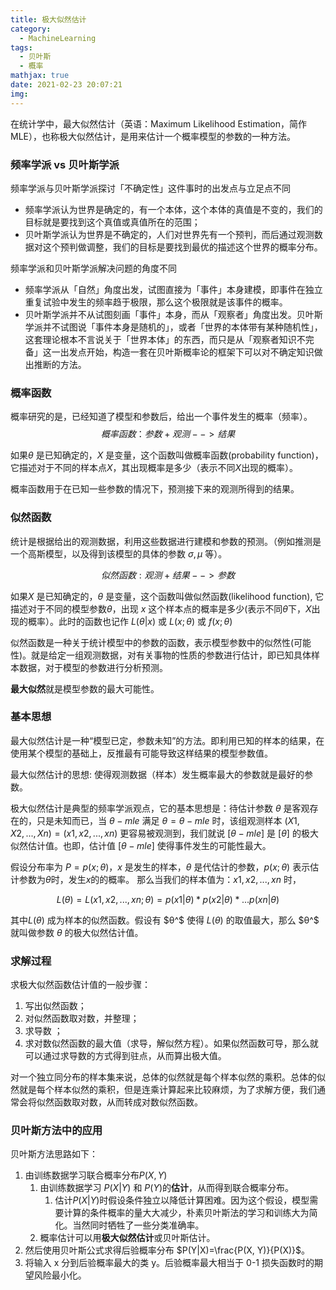 ```yaml
---
title: 极大似然估计
category:
  - MachineLearning
tags:
  - 贝叶斯
  - 概率
mathjax: true
date: 2021-02-23 20:07:21
img:
---
```


在统计学中，最大似然估计（英语：Maximum Likelihood Estimation，简作MLE），也称极大似然估计，是用来估计一个概率模型的参数的一种方法。
<!--more-->

### 频率学派 vs 贝叶斯学派

频率学派与贝叶斯学派探讨「不确定性」这件事时的出发点与立足点不同

* 频率学派认为世界是确定的，有一个本体，这个本体的真值是不变的，我们的目标就是要找到这个真值或真值所在的范围；
* 贝叶斯学派认为世界是不确定的，人们对世界先有一个预判，而后通过观测数据对这个预判做调整，我们的目标是要找到最优的描述这个世界的概率分布。

频率学派和贝叶斯学派解决问题的角度不同

* 频率学派从「自然」角度出发，试图直接为「事件」本身建模，即事件在独立重复试验中发生的频率趋于极限，那么这个极限就是该事件的概率。
* 贝叶斯学派并不从试图刻画「事件」本身，而从「观察者」角度出发。贝叶斯学派并不试图说「事件本身是随机的」，或者「世界的本体带有某种随机性」，这套理论根本不言说关于「世界本体」的东西，而只是从「观察者知识不完备」这一出发点开始，构造一套在贝叶斯概率论的框架下可以对不确定知识做出推断的方法。

### 概率函数

概率研究的是，已经知道了模型和参数后，给出一个事件发生的概率（频率）。
$$
概率函数：参数 + 观测 --> 结果
$$

如果$θ$ 是已知确定的，$X$ 是变量，这个函数叫做概率函数(probability function)，它描述对于不同的样本点$X$，其出现概率是多少（表示不同$X$出现的概率）。

概率函数用于在已知一些参数的情况下，预测接下来的观测所得到的结果。

### 似然函数

统计是根据给出的观测数据，利用这些数据进行建模和参数的预测。（例如推测是一个高斯模型，以及得到该模型的具体的参数 $σ,μ$ 等）。

$$
似然函数: 观测 + 结果 --> 参数
$$

如果$X$ 是已知确定的，$θ$ 是变量，这个函数叫做似然函数(likelihood function), 它描述对于不同的模型参数$θ$，出现 $x$ 这个样本点的概率是多少(表示不同$θ$下，$X$出现的概率）。此时的函数也记作 $L(θ|x)$ 或 $L(x;θ)$ 或 $f(x;θ)$

似然函数是一种关于统计模型中的参数的函数，表示模型参数中的似然性(可能性)。就是给定一组观测数据，对有关事物的性质的参数进行估计，即已知具体样本数据，对于模型的参数进行分析预测。

**最大似然**就是模型参数的最大可能性。

### 基本思想

最大似然估计是一种“模型已定，参数未知”的方法。即利用已知的样本的结果，在使用某个模型的基础上，反推最有可能导致这样结果的模型参数值。

最大似然估计的思想: 使得观测数据（样本）发生概率最大的参数就是最好的参数。

极大似然估计是典型的频率学派观点，它的基本思想是：待估计参数 $θ$ 是客观存在的，只是未知而已，当 $θ-mle$ 满足 $θ = θ-mle$ 时，该组观测样本 $(X1,X2,...,Xn) = (x1, x2,...,xn)$ 更容易被观测到，我们就说 $[θ-mle]$ 是 $[θ]$ 的极大似然估计值。也即，估计值 $[θ-mle]$ 使得事件发生的可能性最大。

假设分布率为 $P=p(x;θ)$，$x$ 是发生的样本，$θ$ 是代估计的参数，$p(x;θ)$ 表示估计参数为$θ$时，发生$x$的的概率。
那么当我们的样本值为：$x1,x2,...,xn$ 时，

$$L(θ) = L(x1,x2,...,xn;θ) = p(x1|θ) * p(x2|θ) * ...p(xn|θ)$$

其中$L(θ)$ 成为样本的似然函数。假设有 $θ^$ 使得 $L(θ)$ 的取值最大，那么 $θ^$ 就叫做参数 $θ$ 的极大似然估计值。

### 求解过程
求极大似然函数估计值的一般步骤：
1. 写出似然函数；
2. 对似然函数取对数，并整理；
3. 求导数 ；
4. 求对数似然函数的最大值（求导，解似然方程）。如果似然函数可导，那么就可以通过求导数的方式得到驻点，从而算出极大值。

对一个独立同分布的样本集来说，总体的似然就是每个样本似然的乘积。总体的似然就是每个样本似然的乘积，但是连乘计算起来比较麻烦，为了求解方便，我们通常会将似然函数取对数，从而转成对数似然函数。

### 贝叶斯方法中的应用
贝叶斯方法思路如下：
1. 由训练数据学习联合概率分布$P(X, Y)$
   1. 由训练数据学习 $P(X|Y)$ 和 $P(Y)$的**估计**，从而得到联合概率分布。
      1. 估计$P(X|Y)$时假设条件独立以降低计算困难。因为这个假设，模型需要计算的条件概率的量大大减少，朴素贝叶斯法的学习和训练大为简化。当然同时牺牲了一些分类准确率。
   2. 概率估计可以用**极大似然估计**或贝叶斯估计。
2. 然后使用贝叶斯公式求得后验概率分布 $P(Y|X)=\frac{P(X, Y)}{P(X)}$。
3. 将输入 x 分到后验概率最大的类 y。后验概率最大相当于 0-1 损失函数时的期望风险最小化。
